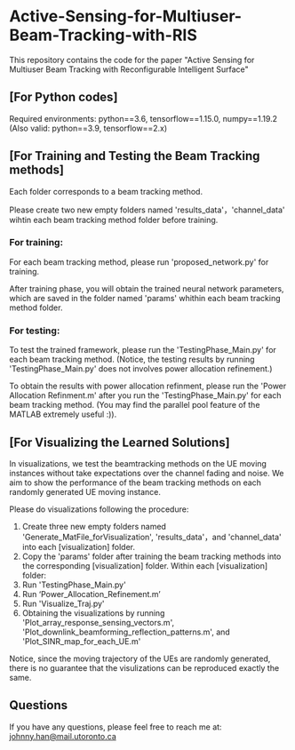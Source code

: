 # Active-Sensing-for-Multiuser-Beam-Tracking-with-RIS
This repository contains the code for the paper "Active Sensing for Multiuser Beam Tracking with Reconfigurable Intelligent Surface"

## [For Python codes]
Required environments: python==3.6, tensorflow==1.15.0, numpy==1.19.2 (Also valid: python==3.9, tensorflow==2.x)

## [For Training and Testing the Beam Tracking methods]
Each folder corresponds to a beam tracking method.

Please create two new empty folders named 'results_data'，'channel_data' wihtin each beam tracking method folder before training.

### For training:
For each beam tracking method, please run 'proposed_network.py' for training.

After training phase, you will obtain the trained neural network parameters, which are saved in the folder named 'params' whithin each beam tracking method folder.

### For testing:
To test the trained framework, please run the 'TestingPhase_Main.py' for each beam tracking method. (Notice, the testing results by running 'TestingPhase_Main.py' does not involves power allocation refinement.)

To obtain the results with power allocation refinment, please run the 'Power Allocation Refinment.m' after you run the 'TestingPhase_Main.py' for each beam tracking method. (You may find the parallel pool feature of the MATLAB extremely useful :)).

## [For Visualizing the Learned Solutions]
In visualizations, we test the beamtracking methods on the UE moving instances without take expectations over the channel fading and noise. We aim to show the performance of the beam tracking methods on each randomly generated UE moving instance.

Please do visualizations following the procedure:
1. Create three new empty folders named 'Generate_MatFile_forVisualization', 'results_data'，and 'channel_data' into each [visualization] folder.
2. Copy the 'params' folder after training the beam tracking methods into the corresponding [visualization] folder. Within each [visualization] folder:
3. Run 'TestingPhase_Main.py' 
4. Run ‘Power_Allocation_Refinement.m’
5. Run 'Visualize_Traj.py'
6. Obtaining the visualizations by running 'Plot_array_response_sensing_vectors.m', 'Plot_downlink_beamforming_reflection_patterns.m', and 'Plot_SINR_map_for_each_UE.m'

Notice, since the moving trajectory of the UEs are randomly generated, there is no guarantee that the visulizations can be reproduced exactly the same.  

## Questions
If you have any questions, please feel free to reach me at: johnny.han@mail.utoronto.ca
